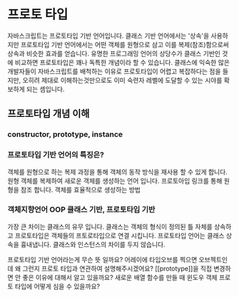 # 프로토 타입

자바스크립트는 프로토타입 기반 언어입니다. 클래스 기반 언어에서는 '상속'을 사용하지만 프로토타입 기반 언어에서는 어떤 객체를 원형으로 삼고 이를 복제(참조)함으로써 상속과 비슷한 효과를 얻습니다. 유명한 프로그래밍 언어의 상당수가 클래스 기반인 것에 비교하면 프로토타입은 꽤나 독특한 개념이라 할 수 있습니다. 클래스에 익숙한 많은 개발자들이 자바스크립트를 배척하는 이유로 프로토타입이 어렵고 복잡하다는 점을 들지만, 오히려 제대로 이해하는것만으로도 이미 숙련자 레벨에 도달할 수 있는 시야를 확보하게 되는 셈입니다. 

## 프로토타입 개념 이해

### constructor, prototype, instance

### 프로토타입 기반 언어의 특징은?
객체를 원형으로 하는 복제 과정을 통해 객체의 동작 방식을 재사용 할 수 있게 합니다. 원형 객체를 복제하여 새로운 객체를 생성하는 언어 입니다. 프로토아입 링크를 통해 원형을 참조 합니다.
객체를 효율적으로 생성하는 방법

### 객체지향언어 OOP 클래스 기반, 프로토타입 기반
가장 큰 차이는 클래스의 유무 입니다. 클래스는 객체의 형식이 정의된 틀 자체를 상속하고 프로토타입은 객체들의 프토로타입으로 연결 시킵니다. 
프로토타입 언어는 클래스 상속을 흉내냅니다. 클래스와 인스턴스의 차이를 두지 않습니다.


프로토타입 기반 언어라는게 무슨 뜻 일까요?
어레이에 타입오브를 찍으면 오브젝트인데 왜 그런지 프로토 타입과 연관하여 설명해주시겠어요?
[[prototype]]을 직접 변경하면 안 좋은 이유에 대해서 알고 있을까요?
새로운 배열 함수를 만들 때 윈도우 객체 프로토 타입에 어떻게 심을 수 있을까요?